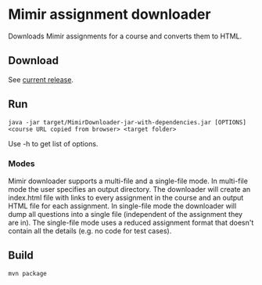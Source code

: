 # Mimir assignment downloader

Downloads Mimir assignments for a course and converts them to HTML.

## Download

See [current release](https://github.com/camann9/MimirDownloader/releases/latest).

## Run

    java -jar target/MimirDownloader-jar-with-dependencies.jar [OPTIONS] <course URL copied from browser> <target folder>

Use -h to get list of options.

### Modes

Mimir downloader supports a multi-file and a single-file mode. In multi-file mode the user specifies an output directory. The downloader will create an index.html file with links to every assignment in the course and an output HTML file for each assignment. In single-file mode the downloader will dump all questions into a single file (independent of the assignment they are in). The single-file mode uses a reduced assignment format that doesn't contain all the details (e.g. no code for test cases).

## Build

    mvn package

